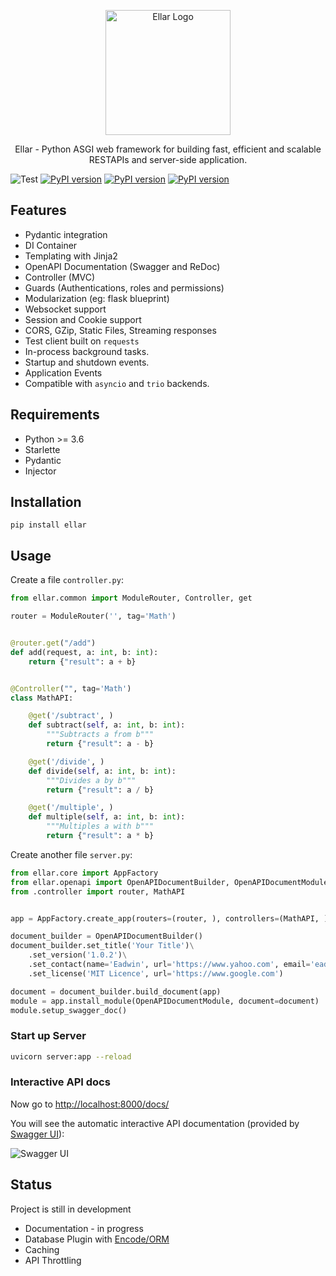 <p align="center">
  <a href="#" target="blank"><img src="img/EllarLogoIconOnly.png" width="200" alt="Ellar Logo" /></a>
</p>

<p align="center"> Ellar - Python ASGI web framework for building fast, efficient and scalable RESTAPIs and server-side application. </p>

![Test](https://github.com/eadwinCode/ellar/actions/workflows/test_full.yml/badge.svg)
[![PyPI version](https://badge.fury.io/py/ellar.svg)](https://badge.fury.io/py/ellar)
[![PyPI version](https://img.shields.io/pypi/v/ellar.svg)](https://pypi.python.org/pypi/ellar)
[![PyPI version](https://img.shields.io/pypi/pyversions/ellar.svg)](https://pypi.python.org/pypi/ellar)

## Features
- Pydantic integration
- DI Container
- Templating with Jinja2
- OpenAPI Documentation (Swagger and ReDoc)
- Controller (MVC)
- Guards (Authentications, roles and permissions)
- Modularization (eg: flask blueprint)
- Websocket support
- Session and Cookie support
- CORS, GZip, Static Files, Streaming responses
- Test client built on `requests`
- In-process background tasks.
- Startup and shutdown events.
- Application Events
- Compatible with `asyncio` and `trio` backends.

## Requirements
- Python >= 3.6
- Starlette
- Pydantic
- Injector

## Installation

```
pip install ellar
```

## Usage

Create a file `controller.py`:

```Python
from ellar.common import ModuleRouter, Controller, get

router = ModuleRouter('', tag='Math')


@router.get("/add")
def add(request, a: int, b: int):
    return {"result": a + b}


@Controller("", tag='Math')
class MathAPI:

    @get('/subtract', )
    def subtract(self, a: int, b: int):
        """Subtracts a from b"""
        return {"result": a - b}

    @get('/divide', )
    def divide(self, a: int, b: int):
        """Divides a by b"""
        return {"result": a / b}

    @get('/multiple', )
    def multiple(self, a: int, b: int):
        """Multiples a with b"""
        return {"result": a * b}

```

Create another file `server.py`:

```Python
from ellar.core import AppFactory
from ellar.openapi import OpenAPIDocumentBuilder, OpenAPIDocumentModule
from .controller import router, MathAPI


app = AppFactory.create_app(routers=(router, ), controllers=(MathAPI, ))

document_builder = OpenAPIDocumentBuilder()
document_builder.set_title('Your Title')\
    .set_version('1.0.2')\
    .set_contact(name='Eadwin', url='https://www.yahoo.com', email='eadwin@gmail.com')\
    .set_license('MIT Licence', url='https://www.google.com')

document = document_builder.build_document(app)
module = app.install_module(OpenAPIDocumentModule, document=document)
module.setup_swagger_doc()
```

### Start up Server
```bash
uvicorn server:app --reload
```

### Interactive API docs

Now go to <a href="http://localhost:8000/docs/" target="_blank">http://localhost:8000/docs/</a>

You will see the automatic interactive API documentation (provided by <a href="https://github.com/swagger-api/swagger-ui" target="_blank">Swagger UI</a>):

![Swagger UI](img/ellar_demo.gif)

## Status

Project is still in development

- Documentation - in progress
- Database Plugin with [Encode/ORM](https://github.com/encode/orm)
- Caching 
- API Throttling
